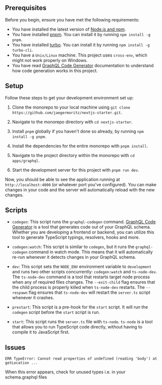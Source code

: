 ## Prerequisites

Before you begin, ensure you have met the following requirements:

- You have installed the latest version of [Node.js and npm](https://nodejs.org/en/download/).
- You have installed [pnpm](https://pnpm.io/installation). You can install it by running `npm install -g pnpm`.
- You have installed [turbo](https://turbo.sh/). You can install it by running `npm install -g turbo-cli`.
- You have a `Unix/Linux` machine. This project uses `cross-env`, which might not work properly on Windows.
- You have read [GraphQL Code Generator](https://graphql-code-generator.com/) documentation to understand how code generation works in this project.

## Setup

Follow these steps to get your development environment set up:

1. Clone the monorepo to your local machine using `git clone https://github.com/jaegermoritz/nextjs-starter.git`.

2. Navigate to the monorepo directory with `cd nextjs-starter`.

3. Install `pnpm` globally if you haven't done so already, by running `npm install -g pnpm`.

4. Install the dependencies for the entire monorepo with `pnpm install`.

5. Navigate to the project directory within the monorepo with `cd apps/graphql`.

6. Start the development server for this project with `pnpm run dev`.

Now, you should be able to see the application running at `http://localhost:4000` (or whatever port you've configured). You can make changes in your code and the server will automatically reload with the new changes.

## Scripts

- `codegen`: This script runs the `graphql-codegen` command. [GraphQL Code Generator](https://graphql-code-generator.com/) is a tool that generates code out of your GraphQL schema. Whether you are developing a frontend or backend, you can utilize this tool to generate TypeScript typings, resolvers, hooks and more.

- `codegen:watch`: This script is similar to `codegen`, but it runs the `graphql-codegen` command in watch mode. This means that it will automatically re-run whenever it detects changes in your GraphQL schema.

- `dev`: This script sets the `NODE_ENV` environment variable to `development` and runs two other scripts concurrently: `codegen:watch` and `ts-node-dev`. The `ts-node-dev` command is a tool that restarts target node process when any of required files changes. The `--exit-child` flag ensures that the child process is properly killed when `ts-node-dev` restarts. The `--respawn` flag ensures that `ts-node-dev` will restart the `server.ts` script whenever it crashes.

- `prestart`: This script is a pre-hook for the `start` script. It will run the `codegen` script before the `start` script is run.

- `start`: This script runs the `server.ts` file with `ts-node`. `ts-node` is a tool that allows you to run TypeScript code directly, without having to compile it to JavaScript first.

## Issues

```text
ERR TypeError: Cannot read properties of undefined (reading 'body') at getLocation ...
```

When this error appears, check for unused types i.e. in your schema.graphql files
